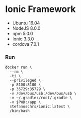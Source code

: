 # Ionic Framework

- Ubuntu 16.04
- NodeJS 8.0.0
- npm 5.0.0
- Ionic 3.3.0
- cordova 7.0.1

### Run
```
docker run \
  --rm \
  -ti \
  --privileged \
  -p 8100:8100 \
  -p 35729:35729 \
  -v /dev/bus/usb:/dev/bus/usb \
  -v ~/.gradle:/root/.gradle \
  -v $PWD:/app \
  stefanoschrs/ionic:latest \
  /bin/bash
```
